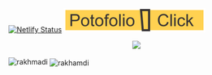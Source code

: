 [![Netlify Status](https://api.netlify.com/api/v1/badges/fd3cd1d4-84cf-48ea-b3f8-96fcd5f43367/deploy-status)](https://app.netlify.com/sites/submision-aplikasi-satu-halaman-vuejs/deploys) [![MYPortofolio](https://raw.githubusercontent.com/Rakhmadi/Rakhmadi/master/badge.svg)](https://rakhmadi.github.io/)
<p align="center">
  <img src="https://1.bp.blogspot.com/-oVEZcUbkjC4/XyY4bPojgnI/AAAAAAAAAzo/qpijwE-QQKoDqmwYtyWXYpLw0vj3peKAgCLcBGAsYHQ/s640/dddv.png" />
</p>

<p><img align="left"  src="https://github-readme-stats.vercel.app/api/top-langs/?username=rakhmadi&layout=compact&hide=html"  alt="rakhmadi" /></p>
<p>&nbsp;<img align="center"  src="https://github-readme-stats.vercel.app/api?username=rakhmadi&show_icons=true"  alt="rakhamdi" /></p>



